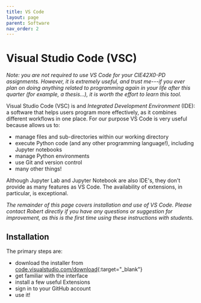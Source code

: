 ```yaml
---
title: VS Code
layout: page
parent: Software
nav_order: 2
---
```


# Visual Studio Code (VSC)

_Note: you are not required to use VS Code for your CIE42X0-PD assignments. However, it is extremely useful, and trust me---if you ever plan on doing anything related to programming again in your life after this quarter (for example, a thesis...), it is worth the effort to learn this tool._ 

Visual Studio Code (VSC) is and _Integrated Development Environment_ (IDE): a software that helps users program more effectively, as it combines different workflows in one place. For our purpose VS Code is very useful because allows us to:
- manage files and sub-directories within our working directory
- execute Python code (and any other programming language!), including Jupyter notebooks
- manage Python environments
- use Git and version control
- many other things!

Although Jupyter Lab and Jupyter Notebook are also IDE's, they don't provide as many features as VS Code. The availability of extensions, in particular, is exceptional. 

_The remainder of this page covers installation and use of VS Code. Please contact Robert directly if you have any questions or suggestion for improvement, as this is the first time using these instructions with students._

## Installation

The primary steps are:
- download the installer from [code.visualstudio.com/download](https://code.visualstudio.com/download){:target="_blank"}
- get familiar with the interface
- install a few useful Extensions
- sign in to your GitHub account
- use it!